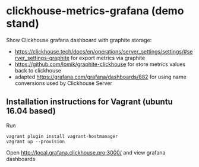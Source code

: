 # clickhouse-metrics-grafana (demo stand)

Show Clickhouse grafana dashboard with graphite storage:
- https://clickhouse.tech/docs/en/operations/server_settings/settings/#server_settings-graphite for export metrics via graphite
- https://github.com/lomik/graphite-clickhouse for store metrics values back to clickhouse
- adapted https://grafana.com/grafana/dashboards/882 for using name conversions used by Clickhouse Server

## Installation instructions for Vagrant (ubuntu 16.04 based)

Run
```
vagrant plugin install vagrant-hostmanager
vagrant up --provision
```

Open http://local.grafana.clickhouse.pro:3000/ and view grafana dashboards
